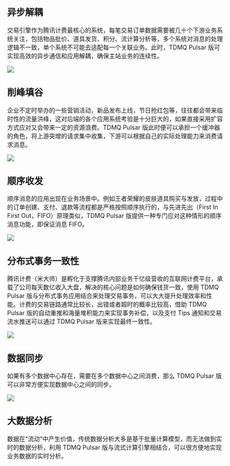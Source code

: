 ## 异步解耦

交易引擎作为腾讯计费最核心的系统，每笔交易订单数据需要被几十个下游业务系统关注，包括物品批价、道具发货、积分、流计算分析等，多个系统对消息的处理逻辑不一致，单个系统不可能去适配每一个关联业务。此时，TDMQ Pulsar 版可实现高效的异步通信和应用解耦，确保主站业务的连续性。

![](https://main.qcloudimg.com/raw/0d9879224dd334eb4ccee436be1a6f81.svg)

## 削峰填谷

企业不定时举办的一些营销活动，新品发布上线，节日抢红包等，往往都会带来临时性的流量洪峰，这对后端的各个应用系统考验是十分巨大的，如果直接采用扩容方式应对又会带来一定的资源浪费。TDMQ Pulsar 版此时便可以承担一个缓冲器的角色，将上游突增的请求集中收集，下游可以根据自己的实际处理能力来消费请求消息。

![](https://main.qcloudimg.com/raw/6bb7c310c0c4f6048df64705a0c4aff2.svg)

## 顺序收发

顺序消息的应用出现在业务场景中。例如王者荣耀的皮肤道具购买与发放，过程中的订单创建、支付、退款等流程都是严格按照顺序执行的，与先进先出（First In First Out，FIFO）原理类似，TDMQ Pulsar 版提供一种专门应对这种情形的顺序消息功能，即保证消息 FIFO。

![](https://main.qcloudimg.com/raw/964ecdc85396c26fb4863acaa9fd2222.svg)

## 分布式事务一致性

腾讯计费（米大师）是孵化于支撑腾讯内部业务千亿级营收的互联网计费平台，承载了公司每天数亿收入大盘，解决的核心问题是如何确保钱货一致，使用 TDMQ Pulsar 版与分布式事务应用结合来处理交易事务，可以大大提升处理效率和性能。计费的交易链路通常比较长，出错或者超时的概率比较高，借助 TDMQ Pulsar 版的自动重推和海量堆积能力来实现事务补偿，以及支付 Tips 通知和交易流水推送可以通过 TDMQ Pulsar 版来实现最终一致性。

![](https://main.qcloudimg.com/raw/60a8f143cd749516c2f5f03b4d19ed5c.svg)

## 数据同步

如果有多个数据中心存在，需要在多个数据中心之间消费，那么 TDMQ Pulsar 版可以非常方便实现数据中心之间的同步。

![](https://main.qcloudimg.com/raw/bf71094b56816dd68ad8c175e1c88e83.svg)

## 大数据分析

数据在“流动”中产生价值，传统数据分析大多是基于批量计算模型，而无法做到实时的数据分析，利用 TDMQ Pulsar 版与流式计算引擎相结合，可以很方便地实现业务数据的实时分析。

